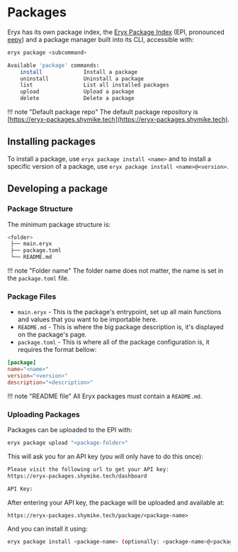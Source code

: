 # Packages

Eryx has its own package index, the [Eryx Package Index](https://github.com/ImShyMike/Eryx/tree/main/package-manager) (EPI, pronounced [eepy](https://i.pinimg.com/originals/73/17/27/7317270d3efcb24fdfc5a964ec5798c7.png)) and a package manager built into its CLI, accessible with:

```sh
eryx package <subcommand>

Available 'package' commands:
    install             Install a package
    uninstall           Uninstall a package
    list                List all installed packages
    upload              Upload a package
    delete              Delete a package
```

!!! note "Default package repo"
    The default package repository is [https://eryx-packages.shymike.tech](https://eryx-packages.shymike.tech).

## Installing packages

To install a package, use `eryx package install <name>` and to install a specific version of a package, use `eryx package install <name>@<version>`.

## Developing a package

### Package Structure
The minimum package structure is:

```sh
<folder>
 ├── main.eryx
 ├── package.toml
 └── README.md
```

!!! note "Folder name"
    The folder name does not matter, the name is set in the `package.toml` file.

### Package Files

 - `main.eryx` - This is the package's entrypoint, set up all main functions and values that you want to be importable here.
 - `README.md` - This is where the big package description is, it's displayed on the package's page.
 - `package.toml` - This is where all of the package configuration is, it requires the format bellow:

```toml
[package]
name="<name>"
version="<version>"
description="<description>"
```

!!! note "README file"
    All Eryx packages must contain a `README.md`.

### Uploading Packages

Packages can be uploaded to the EPI with:

```sh
eryx package upload "<package-folder>"
```

This will ask you for an API key (you will only have to do this once):

```sh
Please visit the following url to get your API key:
https://eryx-packages.shymike.tech/dashboard

API Key:
```

After entering your API key, the package will be uploaded and available at:

`https://eryx-packages.shymike.tech/package/<package-name>`

And you can install it using:

```sh
eryx package install <package-name> (optionally: <package-name>@<package-version>)
```
